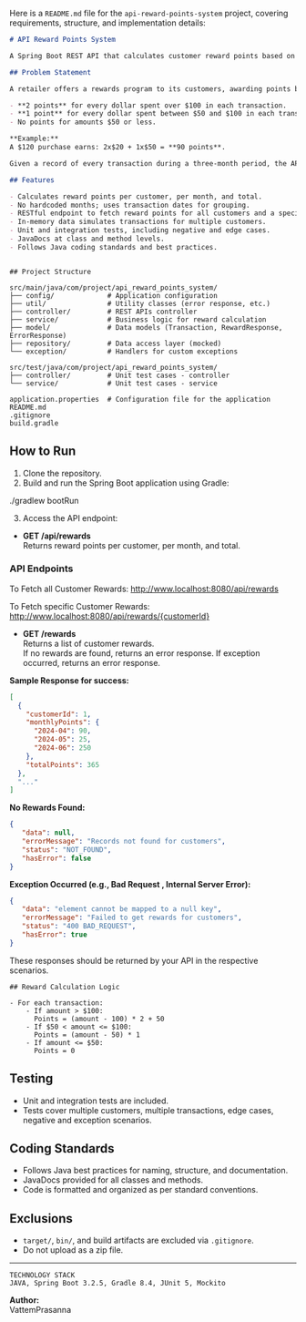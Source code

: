 Here is a `README.md` file for the `api-reward-points-system` project, covering requirements, structure, and implementation details:

```markdown
# API Reward Points System

A Spring Boot REST API that calculates customer reward points based on their transaction history, as per the requirements for a web API developer assignment.

## Problem Statement

A retailer offers a rewards program to its customers, awarding points based on each recorded purchase:

- **2 points** for every dollar spent over $100 in each transaction.
- **1 point** for every dollar spent between $50 and $100 in each transaction.
- No points for amounts $50 or less.

**Example:**  
A $120 purchase earns: 2x$20 + 1x$50 = **90 points**.

Given a record of every transaction during a three-month period, the API calculates the reward points earned for each customer per month and in total.

## Features

- Calculates reward points per customer, per month, and total.
- No hardcoded months; uses transaction dates for grouping.
- RESTful endpoint to fetch reward points for all customers and a specific customer.
- In-memory data simulates transactions for multiple customers.
- Unit and integration tests, including negative and edge cases.
- JavaDocs at class and method levels.
- Follows Java coding standards and best practices.
```
```

## Project Structure

src/main/java/com/project/api_reward_points_system/
├── config/             # Application configuration
├── util/               # Utility classes (error response, etc.)
├── controller/         # REST APIs controller
├── service/            # Business logic for reward calculation
├── model/              # Data models (Transaction, RewardResponse, ErrorResponse)
├── repository/         # Data access layer (mocked)
└── exception/          # Handlers for custom exceptions

src/test/java/com/project/api_reward_points_system/
├── controller/         # Unit test cases - controller
└── service/            # Unit test cases - service

application.properties  # Configuration file for the application
README.md
.gitignore
build.gradle
```

## How to Run

1. Clone the repository.
2. Build and run the Spring Boot application using Gradle:
   
./gradlew bootRun

3. Access the API endpoint:

- **GET /api/rewards**  
  Returns reward points per customer, per month, and total.


### API Endpoints

To Fetch all Customer Rewards:
http://www.localhost:8080/api/rewards

To Fetch specific Customer Rewards:
http://www.localhost:8080/api/rewards/{customerId}

- **GET /rewards**  
  Returns a list of customer rewards.  
  If no rewards are found, returns an error response.
  If exception occurred, returns an error response.

**Sample Response for success:**
```json
[
  {
    "customerId": 1,
    "monthlyPoints": {
      "2024-04": 90,
      "2024-05": 25,
      "2024-06": 250
    },
    "totalPoints": 365
  },
  "..."
]
```
**No Rewards Found:**
```json
{
   "data": null,
   "errorMessage": "Records not found for customers",
   "status": "NOT_FOUND",
   "hasError": false
}
```

**Exception Occurred (e.g., Bad Request , Internal Server Error):**
```json
{
   "data": "element cannot be mapped to a null key",
   "errorMessage": "Failed to get rewards for customers",
   "status": "400 BAD_REQUEST",
   "hasError": true
}
```

These responses should be returned by your API in the respective scenarios.
```
## Reward Calculation Logic

- For each transaction:
    - If amount > $100:  
      Points = (amount - 100) * 2 + 50
    - If $50 < amount <= $100:  
      Points = (amount - 50) * 1
    - If amount <= $50:  
      Points = 0
```
## Testing

- Unit and integration tests are included.
- Tests cover multiple customers, multiple transactions, edge cases, negative and exception scenarios.

## Coding Standards

- Follows Java best practices for naming, structure, and documentation.
- JavaDocs provided for all classes and methods.
- Code is formatted and organized as per standard conventions.

## Exclusions

- `target/`, `bin/`, and build artifacts are excluded via `.gitignore`.
- Do not upload as a zip file.

---

```
TECHNOLOGY STACK
JAVA, Spring Boot 3.2.5, Gradle 8.4, JUnit 5, Mockito
```

**Author:**  
VattemPrasanna
